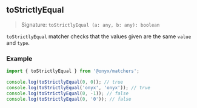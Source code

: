 ## toStrictlyEqual

> Signature: `toStrictlyEqual (a: any, b: any): boolean`

`toStrictlyEqual` matcher checks that the values given are the same `value` and `type`.

### Example

```ts
import { toStrictlyEqual } from '@onyx/matchers';

console.log(toStrictlyEqual(0, 0)); // true
console.log(toStrictlyEqual('onyx', 'onyx')); // true
console.log(toStrictlyEqual(0, -1)); // false
console.log(toStrictlyEqual(0, '0')); // false
```
